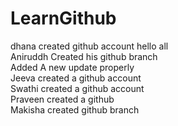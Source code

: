 # LearnGithub 
dhana  created github account
hello all\
Aniruddh Created his github branch<br>
Added A new update properly  
Jeeva created a github account  
Swathi created a github account  
Praveen created a github   
Makisha created github branch  
